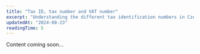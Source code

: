 ```yaml
---
title: "Tax ID, tax number and VAT number"
excerpt: "Understanding the different tax identification numbers in Czechia."
updatedAt: "2024-08-23"
readingTime: 5
---
```


Content coming soon...
